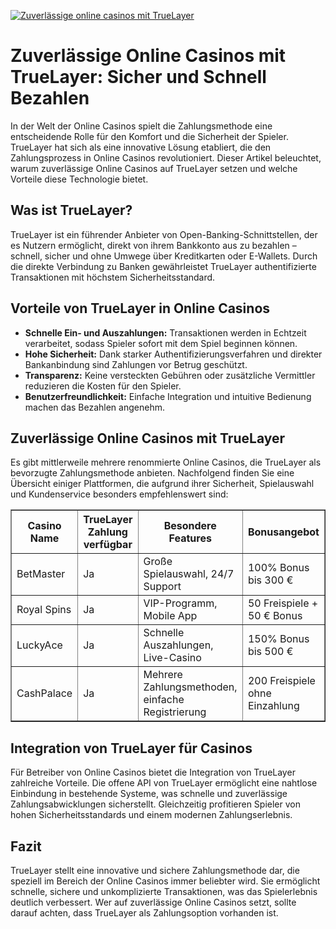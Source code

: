[![Zuverlässige online casinos mit TrueLayer](https://123-caf.pages.dev/gitsignup.png)](https://vrmoo.ru/Bt82HjjY)

<h1>Zuverlässige Online Casinos mit TrueLayer: Sicher und Schnell Bezahlen</h1>  <p>In der Welt der Online Casinos spielt die Zahlungsmethode eine entscheidende Rolle für den Komfort und die Sicherheit der Spieler. TrueLayer hat sich als eine innovative Lösung etabliert, die den Zahlungsprozess in Online Casinos revolutioniert. Dieser Artikel beleuchtet, warum zuverlässige Online Casinos auf TrueLayer setzen und welche Vorteile diese Technologie bietet.</p>  <h2>Was ist TrueLayer?</h2> <p>TrueLayer ist ein führender Anbieter von Open-Banking-Schnittstellen, der es Nutzern ermöglicht, direkt von ihrem Bankkonto aus zu bezahlen – schnell, sicher und ohne Umwege über Kreditkarten oder E-Wallets. Durch die direkte Verbindung zu Banken gewährleistet TrueLayer authentifizierte Transaktionen mit höchstem Sicherheitsstandard.</p>  <h2>Vorteile von TrueLayer in Online Casinos</h2> <ul>   <li><strong>Schnelle Ein- und Auszahlungen:</strong> Transaktionen werden in Echtzeit verarbeitet, sodass Spieler sofort mit dem Spiel beginnen können.</li>   <li><strong>Hohe Sicherheit:</strong> Dank starker Authentifizierungsverfahren und direkter Bankanbindung sind Zahlungen vor Betrug geschützt.</li>   <li><strong>Transparenz:</strong> Keine versteckten Gebühren oder zusätzliche Vermittler reduzieren die Kosten für den Spieler.</li>   <li><strong>Benutzerfreundlichkeit:</strong> Einfache Integration und intuitive Bedienung machen das Bezahlen angenehm.</li> </ul>  <h2>Zuverlässige Online Casinos mit TrueLayer</h2> <p>Es gibt mittlerweile mehrere renommierte Online Casinos, die TrueLayer als bevorzugte Zahlungsmethode anbieten. Nachfolgend finden Sie eine Übersicht einiger Plattformen, die aufgrund ihrer Sicherheit, Spielauswahl und Kundenservice besonders empfehlenswert sind:</p>  <table border="1" cellpadding="8" cellspacing="0">   <thead>     <tr>       <th>Casino Name</th>       <th>TrueLayer Zahlung verfügbar</th>       <th>Besondere Features</th>       <th>Bonusangebot</th>     </tr>   </thead>   <tbody>     <tr>       <td>BetMaster</td>       <td>Ja</td>       <td>Große Spielauswahl, 24/7 Support</td>       <td>100% Bonus bis 300 €</td>     </tr>     <tr>       <td>Royal Spins</td>       <td>Ja</td>       <td>VIP-Programm, Mobile App</td>       <td>50 Freispiele + 50 € Bonus</td>     </tr>     <tr>       <td>LuckyAce</td>       <td>Ja</td>       <td>Schnelle Auszahlungen, Live-Casino</td>       <td>150% Bonus bis 500 €</td>     </tr>     <tr>       <td>CashPalace</td>       <td>Ja</td>       <td>Mehrere Zahlungsmethoden, einfache Registrierung</td>       <td>200 Freispiele ohne Einzahlung</td>     </tr>   </tbody> </table>  <h2>Integration von TrueLayer für Casinos</h2> <p>Für Betreiber von Online Casinos bietet die Integration von TrueLayer zahlreiche Vorteile. Die offene API von TrueLayer ermöglicht eine nahtlose Einbindung in bestehende Systeme, was schnelle und zuverlässige Zahlungsabwicklungen sicherstellt. Gleichzeitig profitieren Spieler von hohen Sicherheitsstandards und einem modernen Zahlungserlebnis.</p>  <h2>Fazit</h2> <p>TrueLayer stellt eine innovative und sichere Zahlungsmethode dar, die speziell im Bereich der Online Casinos immer beliebter wird. Sie ermöglicht schnelle, sichere und unkomplizierte Transaktionen, was das Spielerlebnis deutlich verbessert. Wer auf zuverlässige Online Casinos setzt, sollte darauf achten, dass TrueLayer als Zahlungsoption vorhanden ist.</p>